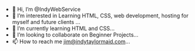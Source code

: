 - 👋 Hi, I’m @IndyWebService
- 👀 I’m interested in Learning HTML, CSS, web development, hosting for myself and future clients ...
- 🌱 I’m currently learning HTML and CSS...
- 💞️ I’m looking to collaborate on Beginner Projects...
- 📫 How to reach me jim@indytaylormaid.com...

<!---
IndyWebService/IndyWebService is a ✨ special ✨ repository because its `README.md` (this file) appears on your GitHub profile.
You can click the Preview link to take a look at your changes.
--->
